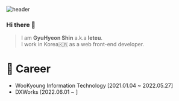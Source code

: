 ![header](https://capsule-render.vercel.app/api?type=waving&color=62decc&height=300&section=header&text=leteu&fontSize=90&fontColor=525252&desc=Web+FrontEnd+Developer&fontAlignY=40)

### Hi there 👋
> I am **GyuHyeon Shin** a.k.a **leteu**.  
> I work in Korea🇰🇷 as a web front-end developer.   
#

# 💼 Career
* WooKyoung Information Technology [2021.01.04 ~ 2022.05.27]
* DXWorks [2022.06.01 ~ ]
